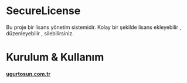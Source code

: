 # SecureLicense
Bu proje bir lisans yönetim sistemidir.
Kolay bir şekilde lisans ekleyebilir , düzenleyebilir , silebilirsiniz.

# Kurulum & Kullanım
#### [ugurtosun.com.tr](https://ugurtosun.com.tr/secure-license-domain-lisanslama-scripti "ugurtosun.com.tr")




